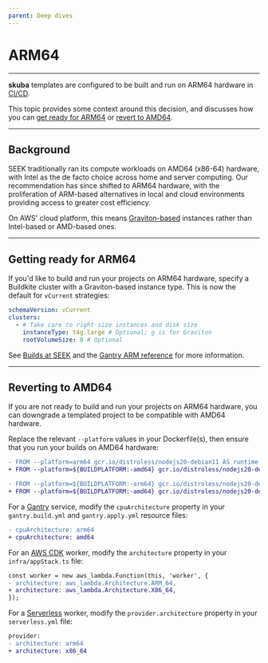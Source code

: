 ```yaml
---
parent: Deep dives
---
```


# ARM64

---

**skuba** templates are configured to be built and run on ARM64 hardware in [CI/CD].

This topic provides some context around this decision,
and discusses how you can [get ready for ARM64](#getting-ready-for-arm64) or [revert to AMD64](#reverting-to-amd64).

---

## Background

SEEK traditionally ran its compute workloads on AMD64 (x86-64) hardware,
with Intel as the de facto choice across home and server computing.
Our recommendation has since shifted to ARM64 hardware,
with the proliferation of ARM-based alternatives in local and cloud environments providing access to greater cost efficiency.

On AWS' cloud platform, this means [Graviton-based] instances rather than Intel-based or AMD-based ones.

---

## Getting ready for ARM64

If you'd like to build and run your projects on ARM64 hardware,
specify a Buildkite cluster with a Graviton-based instance type.
This is now the default for `vCurrent` strategies:

```yaml
schemaVersion: vCurrent
clusters:
  - # Take care to right-size instances and disk size
    instanceType: t4g.large # Optional; g is for Graviton
    rootVolumeSize: 8 # Optional
```

See [Builds at SEEK] and the [Gantry ARM reference] for more information.

---

## Reverting to AMD64

If you are not ready to build and run your projects on ARM64 hardware,
you can downgrade a templated project to be compatible with AMD64 hardware.

Replace the relevant `--platform` values in your Dockerfile(s),
then ensure that you run your builds on AMD64 hardware:

```diff
- FROM --platform=arm64 gcr.io/distroless/nodejs20-debian11 AS runtime
+ FROM --platform=${BUILDPLATFORM:-amd64} gcr.io/distroless/nodejs20-debian11 AS runtime

- FROM --platform=${BUILDPLATFORM:-arm64} gcr.io/distroless/nodejs20-debian11 AS runtime
+ FROM --platform=${BUILDPLATFORM:-amd64} gcr.io/distroless/nodejs20-debian11 AS runtime
```

For a [Gantry] service, modify the `cpuArchitecture` property in your `gantry.build.yml` and `gantry.apply.yml` resource files:

```diff
- cpuArchitecture: arm64
+ cpuArchitecture: amd64
```

For an [AWS CDK] worker, modify the `architecture` property in your `infra/appStack.ts` file:

```diff
const worker = new aws_lambda.Function(this, 'worker', {
- architecture: aws_lambda.Architecture.ARM_64,
+ architecture: aws_lambda.Architecture.X86_64,
});
```

For a [Serverless] worker, modify the `provider.architecture` property in your `serverless.yml` file:

```diff
provider:
- architecture: arm64
+ architecture: x86_64
```

[aws cdk]: https://docs.aws.amazon.com/cdk/latest/guide/work-with-cdk-typescript.html
[builds at seek]: https://backstage.myseek.xyz/docs/default/component/builds-cicd-seek/
[ci/cd]: ./buildkite.md
[gantry]: https://backstage.myseek.xyz/docs/default/component/gantry/
[gantry arm reference]: https://backstage.myseek.xyz/docs/default/component/gantry/v1/reference/using-arm/
[graviton-based]: https://aws.amazon.com/ec2/graviton/
[serverless]: https://serverless.com/
